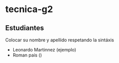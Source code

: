 # tecnica-g2

## Estudiantes
Colocar su nombre y apellido respetando la sintáxis

- Leonardo Martinnez (ejemplo)
- Roman pais ()

